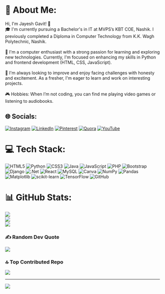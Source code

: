 # 💫 About Me:
Hi, I'm Jayesh Gavit! 👋<br>🎓 I'm currently pursuing a Bachelor's in IT at MVPS’s KBT COE, Nashik. I previously completed a Diploma in Computer Technology from K.K. Wagh Polytechnic, Nashik.<br><br>🚀 I'm a computer enthusiast with a strong passion for learning and exploring new technologies. Currently, I'm focused on enhancing my skills in Python and frontend development (HTML, CSS, JavaScript).<br><br>🌱 I'm always looking to improve and enjoy facing challenges with honesty and excitement. As a fresher, I'm eager to learn and work on interesting projects.<br><br>🎮 Hobbies: When I’m not coding, you can find me playing video games or listening to audiobooks.


## 🌐 Socials:
[![Instagram](https://img.shields.io/badge/Instagram-%23E4405F.svg?logo=Instagram&logoColor=white)](https://instagram.com/https://www.instagram.com/jayesh_gavit_47?utm_source=ig_web_button_share_sheet&igsh=ZDNlZDc0MzIxNw==) [![LinkedIn](https://img.shields.io/badge/LinkedIn-%230077B5.svg?logo=linkedin&logoColor=white)](https://linkedin.com/in/linkedin.com/in/jayesh-gavit-47ni) [![Pinterest](https://img.shields.io/badge/Pinterest-%23E60023.svg?logo=Pinterest&logoColor=white)](https://pinterest.com/https://pin.it/eBJZ9IInS) [![Quora](https://img.shields.io/badge/Quora-%23B92B27.svg?logo=Quora&logoColor=white)](https://quora.com/profile/https://www.quora.com/profile/Jayesh-758) [![YouTube](https://img.shields.io/badge/YouTube-%23FF0000.svg?logo=YouTube&logoColor=white)](https://youtube.com/@https://youtube.com/@itsmejayesh-mh15?si=Wt1LGwkR0RtLtR7v) 

# 💻 Tech Stack:
![HTML5](https://img.shields.io/badge/html5-%23E34F26.svg?style=for-the-badge&logo=html5&logoColor=white) ![Python](https://img.shields.io/badge/python-3670A0?style=for-the-badge&logo=python&logoColor=ffdd54) ![CSS3](https://img.shields.io/badge/css3-%231572B6.svg?style=for-the-badge&logo=css3&logoColor=white) ![Java](https://img.shields.io/badge/java-%23ED8B00.svg?style=for-the-badge&logo=openjdk&logoColor=white) ![JavaScript](https://img.shields.io/badge/javascript-%23323330.svg?style=for-the-badge&logo=javascript&logoColor=%23F7DF1E) ![PHP](https://img.shields.io/badge/php-%23777BB4.svg?style=for-the-badge&logo=php&logoColor=white) ![Bootstrap](https://img.shields.io/badge/bootstrap-%238511FA.svg?style=for-the-badge&logo=bootstrap&logoColor=white) ![Django](https://img.shields.io/badge/django-%23092E20.svg?style=for-the-badge&logo=django&logoColor=white) ![.Net](https://img.shields.io/badge/.NET-5C2D91?style=for-the-badge&logo=.net&logoColor=white) ![React](https://img.shields.io/badge/react-%2320232a.svg?style=for-the-badge&logo=react&logoColor=%2361DAFB) ![MySQL](https://img.shields.io/badge/mysql-4479A1.svg?style=for-the-badge&logo=mysql&logoColor=white) ![Canva](https://img.shields.io/badge/Canva-%2300C4CC.svg?style=for-the-badge&logo=Canva&logoColor=white) ![NumPy](https://img.shields.io/badge/numpy-%23013243.svg?style=for-the-badge&logo=numpy&logoColor=white) ![Pandas](https://img.shields.io/badge/pandas-%23150458.svg?style=for-the-badge&logo=pandas&logoColor=white) ![Matplotlib](https://img.shields.io/badge/Matplotlib-%23ffffff.svg?style=for-the-badge&logo=Matplotlib&logoColor=black) ![scikit-learn](https://img.shields.io/badge/scikit--learn-%23F7931E.svg?style=for-the-badge&logo=scikit-learn&logoColor=white) ![TensorFlow](https://img.shields.io/badge/TensorFlow-%23FF6F00.svg?style=for-the-badge&logo=TensorFlow&logoColor=white) ![GitHub](https://img.shields.io/badge/github-%23121011.svg?style=for-the-badge&logo=github&logoColor=white)
# 📊 GitHub Stats:
![](https://github-readme-stats.vercel.app/api?username=Jayeshgavit&theme=radical&hide_border=true&include_all_commits=true&count_private=true)<br/>
![](https://github-readme-streak-stats.herokuapp.com/?user=Jayeshgavit&theme=dark&hide_border=true)<br/>
![](https://github-readme-stats.vercel.app/api/top-langs/?username=Jayeshgavit&theme=dark&hide_border=true&include_all_commits=true&count_private=true&layout=compact)

### ✍️ Random Dev Quote
![](https://quotes-github-readme.vercel.app/api?type=horizontal&theme=radical)

### 🔝 Top Contributed Repo
![](https://github-contributor-stats.vercel.app/api?username=Jayeshgavit&limit=5&theme=radical&combine_all_yearly_contributions=true)

---
[![](https://visitcount.itsvg.in/api?id=Jayeshgavit&icon=0&color=0)](https://visitcount.itsvg.in)

<!-- Proudly created with GPRM ( https://gprm.itsvg.in ) -->
